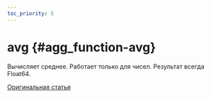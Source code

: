 ```yaml
---
toc_priority: 5
---
```


# avg {#agg_function-avg}

Вычисляет среднее.
Работает только для чисел.
Результат всегда Float64.

[Оригинальная статья](https://clickhouse.tech/docs/en/sql-reference/aggregate-functions/reference/avg/) <!--hide-->
